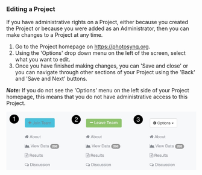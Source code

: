 ### Editing a Project

If you have administrative rights on a Project, either because you created the Project or because you were added as an Administrator, then you can make changes to a Project at any time.

1. Go to the Project homepage on <https://photosynq.org>.
2. Using the 'Options' drop down menu on the left of the screen, select what you want to edit.
3. Once you have finished making changes, you can 'Save and close' or you can navigate through other sections of your Project using the 'Back' and 'Save and Next' buttons.

***Note:*** If you do not see the 'Options' menu on the left side of your Project homepage, this means that you do not have administrative access to this Project.

![Project options](../images/help/_account_Project_options.jpg)
